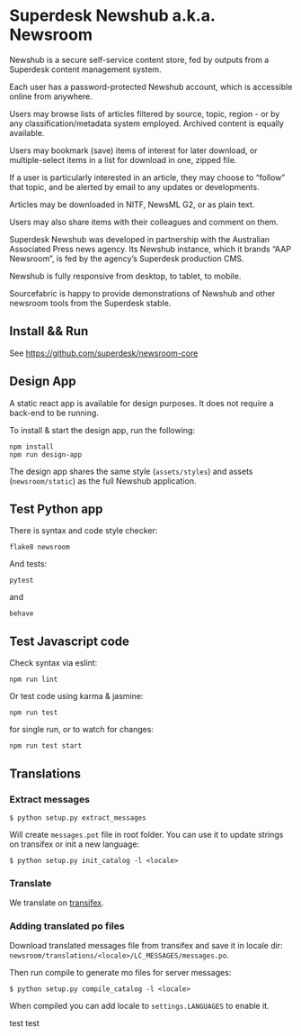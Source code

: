 # Superdesk Newshub a.k.a. Newsroom

Newshub is a secure self-service content store, fed by outputs from a Superdesk content management system.

Each user has a password-protected Newshub account, which is accessible online from anywhere. 

Users may browse lists of articles filtered by source, topic, region - or by any classification/metadata system employed. Archived content is equally available.

Users may bookmark (save) items of interest for later download, or multiple-select items in a list for download in one, zipped file.

If a user is particularly interested in an article, they may choose to “follow” that topic, and be alerted by email to any updates or developments. 

Articles may be downloaded in NITF, NewsML G2, or as plain text. 

Users may also share items with their colleagues and comment on them.

Superdesk Newshub was developed in partnership with the Australian Associated Press news agency. Its Newshub instance, which it brands “AAP Newsroom”, is fed by the agency’s Superdesk production CMS. 

Newshub is fully responsive from desktop, to tablet, to mobile.

Sourcefabric is happy to provide demonstrations of Newshub and other newsroom tools from the Superdesk stable.

## Install && Run

See https://github.com/superdesk/newsroom-core

## Design App

A static react app is available for design purposes. It does not require a back-end to be running.

To install & start the design app, run the following:

```
npm install
npm run design-app
```

The design app shares the same style (```assets/styles```) and assets (```newsroom/static```) as the full Newshub application.


## Test Python app

There is syntax and code style checker:

```
flake8 newsroom 
```

And tests:

```
pytest
```

and

```
behave
```

## Test Javascript code

Check syntax via eslint:

```
npm run lint
```

Or test code using karma & jasmine:

```
npm run test
```

for single run, or to watch for changes:

```
npm run test start
```

## Translations

### Extract messages

```
$ python setup.py extract_messages
```

Will create `messages.pot` file in root folder. You can use it to update
strings on transifex or init a new language:

```
$ python setup.py init_catalog -l <locale>
```

### Translate

We translate on [transifex](https://www.transifex.com/sourcefabric/superdesk-newshub/).

### Adding translated po files

Download translated messages file from transifex and save it
in locale dir: `newsroom/translations/<locale>/LC_MESSAGES/messages.po`.

Then run compile to generate mo files for server messages:

```
$ python setup.py compile_catalog -l <locale>
```

When compiled you can add locale to `settings.LANGUAGES` to enable it.



test test
